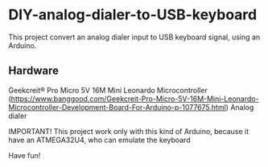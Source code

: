 # DIY-analog-dialer-to-USB-keyboard
This project convert an analog dialer input to USB keyboard signal, using an Arduino.

## Hardware 
Geekcreit® Pro Micro 5V 16M Mini Leonardo Microcontroller (https://www.banggood.com/Geekcreit-Pro-Micro-5V-16M-Mini-Leonardo-Microcontroller-Development-Board-For-Arduino-p-1077675.html)
Analog dialer

IMPORTANT! This project work only with this kind of Arduino, because it have an ATMEGA32U4, who can emulate the keyboard

Have fun!
